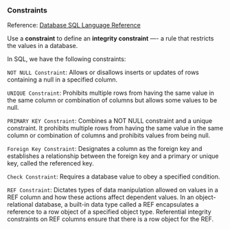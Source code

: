 ### <a name="database-constraints"></a>Constraints

Reference: [Database SQL Language Reference](https://docs.oracle.com/cd/B28359_01/server.111/b28286/clauses002.htm)

Use a **constraint** to define an **integrity constraint** —- a rule that restricts the values in a database.

In SQL, we have the following constraints:

`NOT NULL Constraint`: Allows or disallows inserts or updates of rows containing a null in a specified column.

`UNIQUE Constraint`: Prohibits multiple rows from having the same value in the same column or combination of columns but allows some values to be null.

`PRIMARY KEY Constraint`: Combines a NOT NULL constraint and a unique constraint. It prohibits multiple rows from having the same value in the same column or combination of columns and prohibits values from being null.

`Foreign Key Constraint`: Designates a column as the foreign key and establishes a relationship between the foreign key and a primary or unique key, called the referenced key.

`Check Constraint`: Requires a database value to obey a specified condition.

`REF Constraint`: Dictates types of data manipulation allowed on values in a REF column and how these actions affect dependent values. In an object-relational database, a built-in data type called a REF encapsulates a reference to a row object of a specified object type. Referential integrity constraints on REF columns ensure that there is a row object for the REF.
